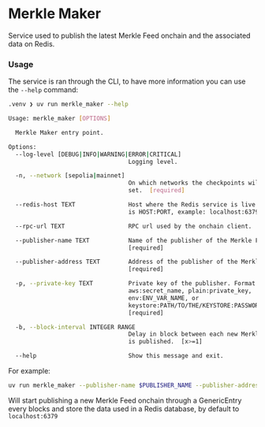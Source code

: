 # Merkle Maker

Service used to publish the latest Merkle Feed onchain and the associated data on Redis.

### Usage

The service is ran through the CLI, to have more information you can use the `--help` command:

```bash
.venv ❯ uv run merkle_maker --help

Usage: merkle_maker [OPTIONS]

  Merkle Maker entry point.

Options:
  --log-level [DEBUG|INFO|WARNING|ERROR|CRITICAL]
                                  Logging level.

  -n, --network [sepolia|mainnet]
                                  On which networks the checkpoints will be
                                  set.  [required]

  --redis-host TEXT               Host where the Redis service is live. Format
                                  is HOST:PORT, example: localhost:6379

  --rpc-url TEXT                  RPC url used by the onchain client.

  --publisher-name TEXT           Name of the publisher of the Merkle Feed.
                                  [required]

  --publisher-address TEXT        Address of the publisher of the Merkle Feed.
                                  [required]

  -p, --private-key TEXT          Private key of the publisher. Format:
                                  aws:secret_name, plain:private_key,
                                  env:ENV_VAR_NAME, or
                                  keystore:PATH/TO/THE/KEYSTORE:PASSWORD
                                  [required]

  -b, --block-interval INTEGER RANGE
                                  Delay in block between each new Merkle Feed
                                  is published.  [x>=1]

  --help                          Show this message and exit.
```

For example:

```sh
uv run merkle_maker --publisher-name $PUBLISHER_NAME --publisher-address $PUBLISHER_ADDRESS -p plain:$PUBLISHER_PV_KEY
```

Will start publishing a new Merkle Feed onchain through a GenericEntry every blocks and store the data used in a Redis database, by default to `localhost:6379`
